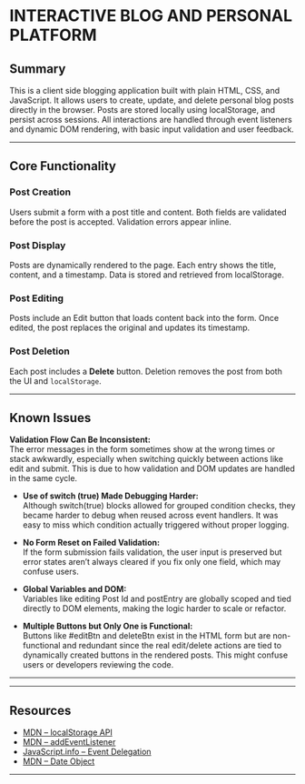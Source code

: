 # INTERACTIVE BLOG AND PERSONAL PLATFORM

## Summary

This is a client side blogging application built with plain HTML, CSS, and JavaScript. 
It allows users to create, update, and delete personal blog posts directly in the browser. 
Posts are stored locally using localStorage, and persist across sessions. 
All interactions are handled through event listeners and dynamic DOM rendering, with basic input validation and user feedback.



---

## Core Functionality

### Post Creation
 Users submit a form with a post title and content. 
 Both fields are validated before the post is accepted.
 Validation errors appear inline.

### Post Display
 Posts are dynamically rendered to the page.
Each entry shows the title, content, and a timestamp.
Data is stored and retrieved from localStorage.

### Post Editing
Posts include an Edit button that loads content back into the form. Once edited, the post replaces the original and updates its timestamp.

### Post Deletion
Each post includes a **Delete** button. Deletion removes the post from both the UI and `localStorage`.

---


## Known Issues

**Validation Flow Can Be Inconsistent:**  
  The error messages in the form sometimes show at the wrong times or stack awkwardly, especially when switching quickly between actions like edit and submit. This is due to how validation and DOM updates are handled in the same cycle.

- **Use of switch (true) Made Debugging Harder:**  
Although switch(true) blocks allowed for grouped condition checks, they became harder to debug when reused across event handlers.
It was easy to miss which condition actually triggered without proper logging.


- **No Form Reset on Failed Validation:**  
  If the form submission fails validation, the user input is preserved but error states aren’t always cleared if you fix only one field, which may confuse users.

- **Global Variables and DOM:**  
  Variables like editing Post Id and postEntry are globally scoped and tied directly to DOM elements, making the logic harder to scale or refactor.

- **Multiple Buttons but Only One is Functional:**  
  Buttons like #editBtn and deleteBtn exist in the HTML form but are non-functional and redundant since the real edit/delete actions are tied to dynamically created buttons in the rendered posts.
  This might confuse users or developers reviewing the code.





---


---

## Resources

- [MDN – localStorage API](https://developer.mozilla.org/en-US/docs/Web/API/Window/localStorage)
- [MDN – addEventListener](https://developer.mozilla.org/en-US/docs/Web/API/EventTarget/addEventListener)
- [JavaScript.info – Event Delegation](https://javascript.info/event-delegation)
- [MDN – Date Object](https://developer.mozilla.org/en-US/docs/Web/JavaScript/Reference/Global_Objects/Date)

---



